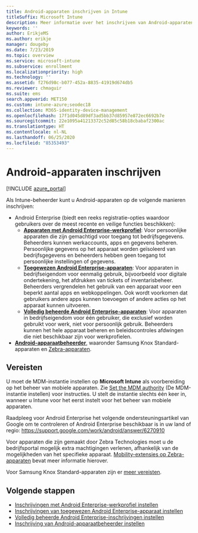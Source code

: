 ```yaml
---
title: Android-apparaten inschrijven in Intune
titleSuffix: Microsoft Intune
description: Meer informatie over het inschrijven van Android-apparaten in Intune.
keywords: ''
author: ErikjeMS
ms.author: erikje
manager: dougeby
ms.date: 7/23/2019
ms.topic: overview
ms.service: microsoft-intune
ms.subservice: enrollment
ms.localizationpriority: high
ms.technology: ''
ms.assetid: f276d98c-b077-452a-8835-41919d674db5
ms.reviewer: chmaguir
ms.suite: ems
search.appverid: MET150
ms.custom: intune-azure;seodec18
ms.collection: M365-identity-device-management
ms.openlocfilehash: 17f1d045d89df3ad5bb37d85957e872ec6692b7e
ms.sourcegitcommit: 22e1095a41213372c52d85c58b18cbabaf2300ac
ms.translationtype: HT
ms.contentlocale: nl-NL
ms.lasthandoff: 06/25/2020
ms.locfileid: "85353493"
---
```

# <a name="enroll-android-devices"></a>Android-apparaten inschrijven

[!INCLUDE [azure_portal](../includes/azure_portal.md)]

Als Intune-beheerder kunt u Android-apparaten op de volgende manieren inschrijven:
- Android Enterprise (biedt een reeks registratie-opties waardoor gebruikers over de meest recente en veilige functies beschikken):
    - [**Apparaten met Android Enterprise-werkprofiel**](android-work-profile-enroll.md): Voor persoonlijke apparaten die zijn gemachtigd voor toegang tot bedrijfsgegevens. Beheerders kunnen werkaccounts, apps en gegevens beheren. Persoonlijke gegevens op het apparaat worden geïsoleerd van bedrijfsgegevens en beheerders hebben geen toegang tot persoonlijke instellingen of gegevens. 
    - [**Toegewezen Android Enterprise-apparaten**](android-kiosk-enroll.md): Voor apparaten in bedrijfseigendom voor eenmalig gebruik, bijvoorbeeld voor digitale ondertekening, het afdrukken van tickets of inventarisbeheer. Beheerders vergrendelen het gebruik van een apparaat voor een beperkt aantal apps en webkoppelingen. Ook wordt voorkomen dat gebruikers andere apps kunnen toevoegen of andere acties op het apparaat kunnen uitvoeren.
    - [**Volledig beheerde Android Enterprise-apparaten**](android-fully-managed-enroll.md): Voor apparaten in bedrijfseigendom voor één gebruiker, die exclusief worden gebruikt voor werk, niet voor persoonlijk gebruik. Beheerders kunnen het hele apparaat beheren en beleidscontroles afdwingen die niet beschikbaar zijn voor werkprofielen. 
- [**Android-apparaatbeheerder**](android-enroll-device-administrator.md), waaronder Samsung Knox Standard-apparaten en [Zebra-apparaten](../configuration/android-zebra-mx-overview.md). 

## <a name="prerequisites"></a>Vereisten

U moet de MDM-instantie instellen op **Microsoft Intune** als voorbereiding op het beheer van mobiele apparaten. Zie [Set the MDM authority](../fundamentals/mdm-authority-set.md) (De MDM-instantie instellen) voor instructies. U stelt de instantie slechts één keer in, wanneer u Intune voor het eerst instelt voor het beheer van mobiele apparaten.

Raadpleeg voor Android Enterprise het volgende ondersteuningsartikel van Google om te controleren of Android Enterprise beschikbaar is in uw land of regio: https://support.google.com/work/android/answer/6270910

Voor apparaten die zijn gemaakt door Zebra Technologies moet u de bedrijfsportal mogelijk extra machtigingen verlenen, afhankelijk van de mogelijkheden van het specifieke apparaat. [Mobility-extensies op Zebra-apparaten](../configuration/android-zebra-mx-overview.md) bevat meer informatie hierover.

Voor Samsung Knox Standard-apparaten zijn er [meer vereisten](android-samsung-knox-mobile-enroll.md).

## <a name="next-steps"></a>Volgende stappen

- [Inschrijvingen met Android Enterprise-werkprofiel instellen](android-work-profile-enroll.md)
- [Inschrijvingen van toegewezen Android Enterprise-apparaat instellen](android-kiosk-enroll.md)
- [Volledig beheerde Android Enterprise-inschrijvingen instellen](android-fully-managed-enroll.md)
- [Inschrijving van Android-apparaatbeheerder instellen](android-enroll-device-administrator.md)

